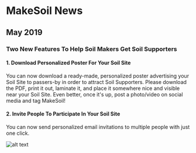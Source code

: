 # MakeSoil News

## May 2019

### Two New Features To Help Soil Makers Get Soil Supporters

#### 1. Download Personalized Poster For Your Soil Site
You can now download a ready-made, personalized poster advertising your Soil Site to passers-by in order to attract Soil Supporters. Please download the PDF, print it out, laminate it, and place it somewhere nice and visible near your Soil Site. Even better, once it's up, post a photo/video on social media and tag MakeSoil!

#### 2. Invite People To Participate In Your Soil Site
You can now send personalized email invitations to multiple people with just one click.


![alt text](https://raw.githubusercontent.com/MakeSoil/public-pages/master/images/2%20New%20Features.png)
